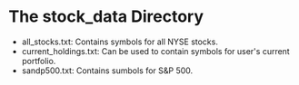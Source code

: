 # The stock_data Directory

* all_stocks.txt: Contains symbols for all NYSE stocks.
* current_holdings.txt: Can be used to contain symbols for user's current portfolio.
* sandp500.txt: Contains sumbols for S&P 500. 
